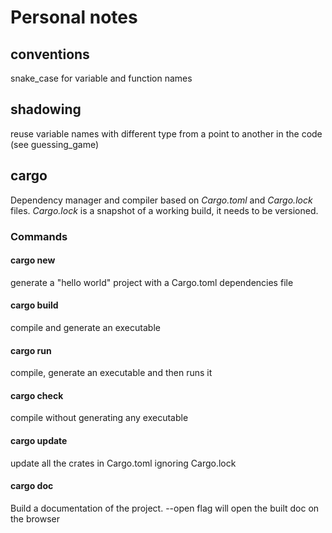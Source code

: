 # Personal notes

## conventions

snake_case for variable and function names

## shadowing

reuse variable names with different type from a point to another in the code (see guessing_game)

## cargo

Dependency manager and compiler based on *Cargo.toml* and *Cargo.lock* files.
*Cargo.lock* is a snapshot of a working build, it needs to be versioned.

### Commands
#### cargo new

generate a "hello world" project with a Cargo.toml dependencies file

#### cargo build

compile and generate an executable

#### cargo run

compile, generate an executable and then runs it

#### cargo check

compile without generating any executable

#### cargo update

update all the crates in Cargo.toml ignoring Cargo.lock  

#### cargo doc

Build a documentation of the project. --open flag will open the built doc on the browser